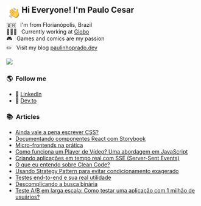 ## <img alt="Hand Wave" src="./assets/Hand%20Wave.gif" width='40' align="left"/> Hi Everyone! I'm Paulo Cesar

🇧🇷 &nbsp; I'm from Florianópolis, Brazil\
👨🏻‍💻 &nbsp; Currently working at [Globo](https://github.com/globocom)\
🎮 &nbsp; Games and comics are my passion\
✏️ &nbsp; Visit my blog [paulinhoprado.dev](http://paulinhoprado.dev/)

<img src="https://media.giphy.com/media/3o7abooVPgeGpknXpu/giphy.gif">

### 🌎 &nbsp;Follow me

- 💼 [LinkedIn](https://www.linkedin.com/in/paulinhoprado/)
- 📖 [Dev.to](https://dev.to/paulinhoprado)

### 📚 &nbsp;Articles

- [Ainda vale a pena escrever CSS?](https://paulinhoprado.dev/ainda-vale-a-pena-escrever-css/)
- [Documentando componentes React com Storybook](https://paulinhoprado.dev/documentando-componentes-react-com-storybook/)
- [Micro-frontends na prática](https://paulinhoprado.dev/micro-frontends-na-pratica/)
- [Como funciona um Player de Vídeo? Uma abordagem em JavaScript](https://paulinhoprado.dev/como-funciona-um-player-de-video-uma-abordagem-js/)
- [Criando aplicações em tempo real com SSE (Server-Sent Events)](https://paulinhoprado.dev/criando-aplicacoes-em-tempo-real-com-sse/)
- [O que eu entendo sobre Clean Code?](https://paulinhoprado.dev/o-que-eu-entendo-sobre-clean-code/)
- [Usando Strategy Pattern para evitar condicionamento exagerado](https://paulinhoprado.dev/usando-strategy-pattern-para-evitar-condicionamento-exagerado/)
- [Testes end-to-end e sua real utilidade](https://paulinhoprado.dev/testes-end-to-end-e-sua-real-utilidade/)
- [Descomplicando a busca binária](https://paulinhoprado.dev/descomplicando-a-busca-binaria/)
- [Teste A/B em larga escala: Como testar uma aplicação com 1 milhão de usuários?](https://paulinhoprado.dev/teste-ab-em-larga-escala/)
